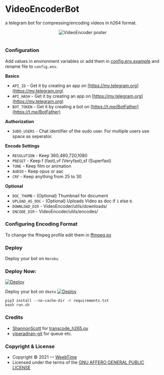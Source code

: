 # VideoEncoderBot
 a telegram bot for compressing/encoding videos in h264 format.
<p align="center">
  <img src="./LOCAL/Wavy_Lst-14_Single-06.jpg" alt="VideoEncoder poster">
</p>
<h1 align="center">
 

### Configuration
Add values in environment variables or add them in [config.env.example](/VideoEncoder/config.env.example) and rename file to `config.env`.

**Basics**
- `API_ID` - Get it by creating an app on [https://my.telegram.org](https://my.telegram.org)
- `API_HASH` - Get it by creating an app on [https://my.telegram.org](https://my.telegram.org)
- `BOT_TOKEN` - Get it by creating a bot on [https://t.me/BotFather](https://t.me/BotFather)

**Authorization**
- `SUDO_USERS` - Chat identifier of the sudo user. For multiple users use space as seperator.

**Encode Settings**
- `RESOLUTION` - Keep 360,480,720,1080
- `PRESET` - Keep f (fast),vf (Veryfast),sf (Superfast)
- `TUNE` - Keep film or animation
- `AUDIO` - Keep opus or aac
- `CRF` - Keep anything from 25 to 30

**Optional**
- `DOC_THUMB` - (Optional) Thumbnail for document 
- `UPLOAD_AS_DOC` - (Optional) Uploads Video as doc if `1` else `0`.
- `DOWNLOAD_DIR` - VideoEncoder/utils/downloads/
- `ENCODE_DIR` - VideoEncoder/utils/encodes/

### Configuring Encoding Format
To change the ffmpeg profile edit them in [ffmpeg.py](/VideoEncoder/utils/ffmpeg.py)

### Deploy
Deploy your bot on `Heroku`
  
### Deploy Now:
[![Deploy](https://www.herokucdn.com/deploy/button.svg)](https://heroku.com/deploy?template=https://github.com/royal78/ffmpeg-videoencoder/)

Deploy your bot on `Oketo`
[![Deploy](https://www.cloud.oketo.com/deploy/button.svg)](https://cloud.okteto.com/)

```
pip3 install --no-cache-dir -r requirements.txt
bash run.sh
```

### Credits
- [ShannonScott](https://gist.github.com/ShannonScott) for [transcode_h265.py](https://gist.github.com/ShannonScott/6d807fc59bfa0356eee64fad66f9d9a8)
- [viperadnan-git](
ttps://github.com/viperadnan-git/video-encoder-bot) for queue etc.

### Copyright & License
- Copyright &copy; 2021 &mdash; [WeebTime](https://github.com/WeebTime)
- Licensed under the terms of the [GNU AFFERO GENERAL PUBLIC LICENSE](./LICENSE)
